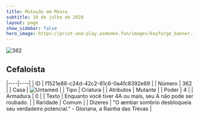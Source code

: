 ```yaml
---
title: Mutação em Massa
subtitle: 10 de julho de 2020
layout: page
show_sidebar: false
hero_image: https://print-and-play.asmodee.fun/images/keyforge_banner.jpg
---
```


![362](https://cdn.keyforgegame.com/media/card_front/pt/479_362_PXR679JWGGCR_pt.png)

## Cefaloísta

|----|----|
| ID | f1521e86-c24d-42c2-81c6-0a4fc8392e89 |
| Número | 362 |
| Casa | ![Untamed](https://archonarcana.com/images/thumb/b/bd/Untamed.png/22px-Untamed.png "Indomados") |
| Tipo | Criatura |
| Atributos | Mutante |
| Poder | 4 |
| Armadura | 0 |
| Texto | Enquanto você tiver 4A ou mais, seu A não pode ser roubado. |
| Raridade | Comum |
| Dizeres | "O æmbar sombrio desbloqueia seu verdadeiro potencial." - Gloriana, a Rainha das Trevas |
